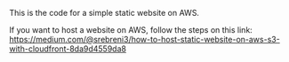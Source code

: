 This is the code for a simple static website on AWS.

If you want to host a website on AWS, follow the steps on this link: https://medium.com/@srebreni3/how-to-host-static-website-on-aws-s3-with-cloudfront-8da9d4559da8

